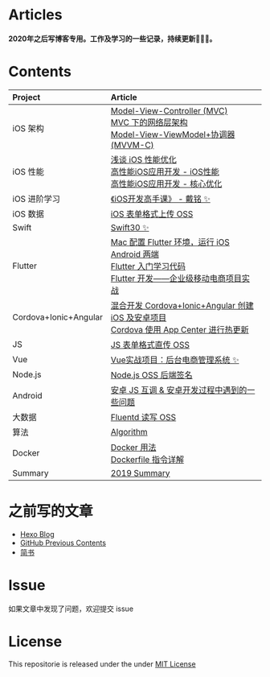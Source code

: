 # Articles

#### 2020年之后写博客专用。工作及学习的一些记录，持续更新💪💪💪。

# Contents

| Project | Article |
|:-------|:-------|
| iOS 架构 | [Model-View-Controller (MVC)](https://github.com/liuzhongning/Articles/blob/master/contents/Model-View-Controller%20(MVC).md) <br> [MVC 下的网络层架构](https://github.com/liuzhongning/Articles/blob/master/contents/MVC%20下的网络层架构.md) <br> [Model-View-ViewModel+协调器 (MVVM-C)](https://github.com/liuzhongning/Articles/blob/master/contents/Model-View-ViewModel%2B协调器%20(MVVM-C).md)|
| iOS 性能 | [浅谈 iOS 性能优化](https://github.com/liuzhongning/Articles/blob/master/contents/浅谈%20iOS%20性能优化.md) <br> [高性能iOS应用开发 - iOS性能](https://github.com/liuzhongning/Articles/blob/master/contents/High-performance-iOS-application-development/高性能iOS应用开发%20-%20iOS性能.md) <br> [高性能iOS应用开发 - 核心优化](https://github.com/liuzhongning/Articles/blob/master/contents/High-performance-iOS-application-development/高性能iOS应用开发%20-%20核心优化.md)|
| iOS 进阶学习 | [《iOS开发高手课》 - 戴铭 ✨](https://github.com/liuzhongning/Articles/blob/master/contents/study_ming.md)|
| iOS 数据 | [iOS 表单格式上传 OSS](https://github.com/liuzhongning/Articles/blob/master/contents/iOS%20表单格式上传%20OSS.md)|
| Swift | [Swift30 ✨](https://github.com/liuzhongning/Swift30)|
| Flutter | [Mac 配置 Flutter 环境，运行 iOS Android 两端](https://github.com/liuzhongning/Articles/blob/master/contents/Flutter/Mac%20配置%20Flutter%20环境，运行%20iOS%20Android%20两端.md) <br> [Flutter 入门学习代码](https://github.com/liuzhongning/hello_flutter) <br> [Flutter 开发——企业级移动电商项目实战](https://github.com/liuzhongning/flutter_shop) |
| Cordova+Ionic+Angular | [混合开发 Cordova+Ionic+Angular 创建 iOS 及安卓项目](https://github.com/liuzhongning/Articles/blob/master/contents/混合开发%20Cordova%2BIonic%2BAngular%20创建%20iOS%20及安卓项目.md) <br> [Cordova 使用 App Center 进行热更新](https://github.com/liuzhongning/Articles/blob/master/contents/Cordova%20使用%20App%20Center%20进行热更新.md) |
| JS| [JS 表单格式直传 OSS](https://github.com/liuzhongning/Articles/blob/master/contents/JS%20表单格式直传%20OSS.md)|
| Vue| [Vue实战项目：后台电商管理系统 ✨](https://github.com/liuzhongning/vue_shop)|
| Node.js | [Node.js OSS 后端签名](https://github.com/liuzhongning/Articles/blob/master/contents/Node.js%20OSS%20后端签名.md)|
| Android | [安卓 JS 互调 & 安卓开发过程中遇到的一些问题](https://github.com/liuzhongning/Articles/blob/master/contents/安卓%20JS%20互调%20%26%20安卓开发过程中遇到的一些问题.md)|
| 大数据 | [Fluentd 读写 OSS](https://github.com/liuzhongning/Articles/blob/master/contents/Fluentd%20读写%20OSS.md)|
| 算法 | [Algorithm](https://github.com/liuzhongning/Algorithm)|
| Docker | [Docker 用法](https://github.com/liuzhongning/Articles/blob/master/contents/Docker/Docker%20用法.md)  <br>  [Dockerfile 指令详解](https://github.com/liuzhongning/Articles/blob/master/contents/Docker/Dockerfile%20指令详解.md)|
| Summary | [2019 Summary](https://github.com/liuzhongning/Articles/blob/master/contents/2019年终总结.md)|


# 之前写的文章

- [Hexo Blog](https://liuzhongning.github.io)
- [GitHub Previous Contents](https://github.com/liuzhongning/Articles/blob/master/contents/Previous%20Contents.md)
- [简书](https://www.jianshu.com/u/4f54fbd2ea5f)


# Issue

如果文章中发现了问题，欢迎提交 issue

# License

This repositorie is released under the under [MIT License](https://github.com/liuzhongning/Articles/blob/master/LICENSE)
